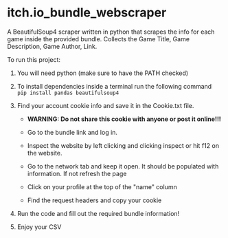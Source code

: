 # itch.io_bundle_webscraper

A BeautifulSoup4 scraper written in python that scrapes the info for each game inside the provided bundle. 
Collects the Game Title, Game Description, Game Author, Link.

To run this project:

1. You will need python (make sure to have the PATH checked) 

2. To install dependencies inside a terminal run the following command  
    `pip install pandas beautifulsoup4`


3. Find your account cookie info and save it in the Cookie.txt file.

    - **WARNING: Do not share this cookie with anyone or post it online!!!**
    
    - Go to the bundle link and log in.

    - Inspect the website by left clicking and clicking inspect or hit f12 on the website.

    - Go to the network tab and keep it open. It should be populated with information. If not refresh the page

    - Click on your profile at the top of the "name" column 

    - Find the request headers and copy your cookie

4. Run the code and fill out the required bundle information! 

5. Enjoy your CSV
